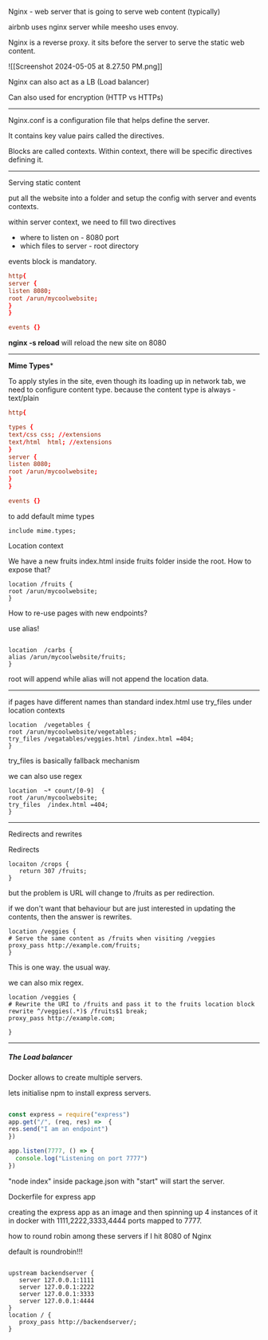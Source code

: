 
Nginx - web server that is going to serve web content (typically)


airbnb uses nginx server while meesho uses envoy.


Nginx is a reverse proxy.
it sits before the server to serve the static web content.

 ![[Screenshot 2024-05-05 at 8.27.50 PM.png]]

Nginx can also act as a LB (Load balancer)


Can also used for encryption (HTTP vs HTTPs)


---
Nginx.conf is a configuration file that helps define the server. 

It contains key value pairs called the directives. 

 Blocks are called contexts. Within context, there will be specific directives defining it.


---
Serving static content

put all the website into a folder and setup the config with server and events contexts. 

within server context, we need to fill two directives
- where to listen on - 8080 port
- which files to server - root directory


events block is mandatory.
```nginx.conf
http{
server {
listen 8080;
root /arun/mycoolwebsite;
}
}

events {}
```


**nginx -s reload**
will reload the new site on 8080

---

**Mime Types***

To apply styles in the site, even though its loading up in network tab, we need to configure content type. 
because the content type is always - text/plain



```nginx.conf
http{

types {
text/css css; //extensions
text/html  html; //extensions
}
server {
listen 8080;
root /arun/mycoolwebsite;
}
}

events {}
```

to add default mime types 

`include mime.types;`


Location context 

We have a new fruits index.html inside fruits folder inside the root. How to expose that?

```
location /fruits {
root /arun/mycoolwebsite;
}

```


How to re-use pages with new endpoints?

use alias!

```

location  /carbs {
alias /arun/mycoolwebsite/fruits;
}
```


root will append while alias will not append the location data. 

----

if pages have different names than standard index.html use try_files under location contexts
```
location  /vegetables {
root /arun/mycoolwebsite/vegetables;
try_files /vegatables/veggies.html /index.html =404; 
}
```

try_files is basically fallback mechanism

we can also use regex

```
location  ~* count/[0-9]  {
root /arun/mycoolwebsite;
try_files  /index.html =404; 
}
```


----
  Redirects and rewrites


Redirects 

```
locaiton /crops {
   return 307 /fruits;
}
```

but the problem is URL will change to /fruits as per redirection.


if we don't want that behaviour but are just interested in updating the contents, then the answer is rewrites. 

```
location /veggies { 
# Serve the same content as /fruits when visiting /veggies 
proxy_pass http://example.com/fruits; 
}
```

This is one way. the usual way. 

we can also mix regex. 

```
location /veggies { 
# Rewrite the URI to /fruits and pass it to the fruits location block rewrite ^/veggies(.*)$ /fruits$1 break; 
proxy_pass http://example.com; 

}
```


----

##### The Load balancer

Docker allows to create multiple servers. 

lets initialise npm to install express servers. 

```index.js

const express = require("express")
app.get("/", (req, res) =>  {
res.send("I am an endpoint")
})

app.listen(7777, () => {
  console.log("Listening on port 7777")
})
```

"node index" inside package.json with "start" will start the server.


Dockerfile for express app 


creating the express app as an image 
and then spinning up 4 instances of it in docker with 1111,2222,3333,4444 ports mapped to 7777.

how to round robin among these servers if I hit 8080 of Nginx


default is roundrobin!!!

```

upstream backendserver {
   server 127.0.0.1:1111
   server 127.0.0.1:2222
   server 127.0.0.1:3333
   server 127.0.0.1:4444
}
location / {
   proxy_pass http://backendserver/;
}
```


